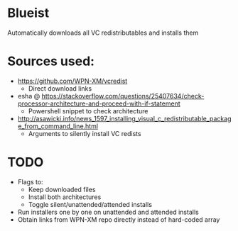 # Blueist
Automatically downloads all VC redistributables and installs them

# Sources used:

 - https://github.com/WPN-XM/vcredist
	 - Direct download links
- esha @ https://stackoverflow.com/questions/25407634/check-processor-architecture-and-proceed-with-if-statement
	- Powershell snippet to check architecture
- http://asawicki.info/news_1597_installing_visual_c_redistributable_package_from_command_line.html
	- Arguments to silently install VC redists

# TODO

 - Flags to:
	 - Keep downloaded files
	 - Install both architectures
	 - Toggle silent/unattended/attended installs
- Run installers one by one on unattended and attended installs
- Obtain links from WPN-XM repo directly instead of hard-coded array
